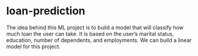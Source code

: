 # loan-prediction

The idea behind this ML project is to build a model that will classify how much 
loan the user can take. It is based on the user’s marital status, education, number 
of dependents, and employments. We can build a linear model for this project.
